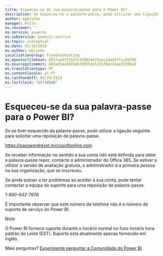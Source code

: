 ```yaml
---
title: Esqueceu-se da sua palavra-passe para o Power BI?
description: Se esqueceu-se a palavra-passe, pode utilizar uma ligação para pedir uma palavra-passe reposta.
author: mgblythe
manager: kfile
ms.reviewer: ''
ms.service: powerbi
ms.subservice: powerbi-service
ms.topic: conceptual
ms.date: 05/14/2019
ms.author: mblythe
LocalizationGroup: Troubleshooting
ms.openlocfilehash: 855fae9f23527c47802eef6dac2ded5ffcc8b786
ms.sourcegitcommit: 60dad5aa0d85db790553e537bf8ac34ee3289ba3
ms.translationtype: MT
ms.contentlocale: pt-PT
ms.lasthandoff: 05/29/2019
ms.locfileid: "65710348"
---
```

# <a name="forgot-your-password-for-power-bi"></a>Esqueceu-se da sua palavra-passe para o Power BI?

Se se tiver esquecido da palavra-passe, pode utilizar a ligação seguinte para solicitar uma reposição de palavra-passe.

<https://passwordreset.microsoftonline.com>

Se receber informação no sentido a sua conta não está definida para obter a palavra-passe repor, contacte o administrador do Office 365. Se estiver a utilizar a versão de avaliação gratuita, o administrador é a primeira pessoa na sua organização, que se inscreveu.

Se ainda estiver a ter problemas ao aceder à sua conta, pode tentar contactar a equipa de suporte para uma reposição de palavra-passe.

*1-800-642-7676*

É importante observar que este número de telefone não é o número de suporte de serviço do Power BI.

> [!NOTE]
> O Power BI fornece suporte durante o horário normal no fuso horário hora padrão do Leste (EST). Suporte está atualmente apenas fornecido em inglês.

Mais perguntas? [Experimente perguntar à Comunidade do Power BI](http://community.powerbi.com/)